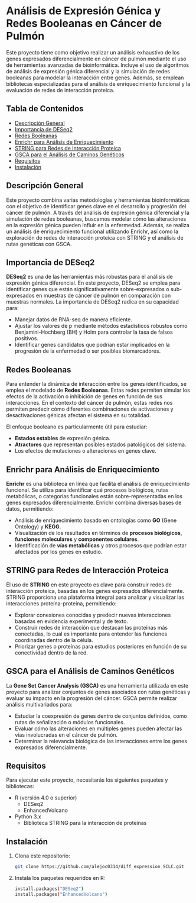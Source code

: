 # Análisis de Expresión Génica y Redes Booleanas en Cáncer de Pulmón

Este proyecto tiene como objetivo realizar un análisis exhaustivo de los genes expresados diferencialmente en cáncer de pulmón mediante el uso de herramientas avanzadas de bioinformática. Incluye el uso de algoritmos de análisis de expresión génica diferencial y la simulación de redes booleanas para modelar la interacción entre genes. Además, se emplean bibliotecas especializadas para el análisis de enriquecimiento funcional y la evaluación de redes de interacción proteica.

## Tabla de Contenidos
- [Descripción General](#descripción-general)
- [Importancia de DESeq2](#importancia-de-deseq2)
- [Redes Booleanas](#redes-booleanas)
- [Enrichr para Análisis de Enriquecimiento](#enrichr-para-análisis-de-enriquecimiento)
- [STRING para Redes de Interacción Proteica](#string-para-redes-de-interacción-proteica)
- [GSCA para el Análisis de Caminos Genéticos](#gsca-para-el-análisis-de-caminos-genéticos)
- [Requisitos](#requisitos)
- [Instalación](#instalación)

## Descripción General

Este proyecto combina varias metodologías y herramientas bioinformáticas con el objetivo de identificar genes clave en el desarrollo y progresión del cáncer de pulmón. A través del análisis de expresión génica diferencial y la simulación de redes booleanas, buscamos modelar cómo las alteraciones en la expresión génica pueden influir en la enfermedad. Además, se realiza un análisis de enriquecimiento funcional utilizando Enrichr, así como la exploración de redes de interacción proteica con STRING y el análisis de rutas genéticas con GSCA.

## Importancia de DESeq2

**DESeq2** es una de las herramientas más robustas para el análisis de expresión génica diferencial. En este proyecto, DESeq2 se emplea para identificar genes que están significativamente sobre-expresados o sub-expresados en muestras de cáncer de pulmón en comparación con muestras normales. La importancia de DESeq2 radica en su capacidad para:

- Manejar datos de RNA-seq de manera eficiente.
- Ajustar los valores de p mediante métodos estadísticos robustos como Benjamini-Hochberg (BH) y Holm para controlar la tasa de falsos positivos.
- Identificar genes candidatos que podrían estar implicados en la progresión de la enfermedad o ser posibles biomarcadores.

## Redes Booleanas

Para entender la dinámica de interacción entre los genes identificados, se emplea el modelado de **Redes Booleanas**. Estas redes permiten simular los efectos de la activación o inhibición de genes en función de sus interacciones. En el contexto del cáncer de pulmón, estas redes nos permiten predecir cómo diferentes combinaciones de activaciones y desactivaciones génicas afectan el sistema en su totalidad.

El enfoque booleano es particularmente útil para estudiar:
- **Estados estables** de expresión génica.
- **Atractores** que representan posibles estados patológicos del sistema.
- Los efectos de mutaciones o alteraciones en genes clave.

## Enrichr para Análisis de Enriquecimiento

**Enrichr** es una biblioteca en línea que facilita el análisis de enriquecimiento funcional. Se utiliza para identificar qué procesos biológicos, rutas metabólicas, o categorías funcionales están sobre-representadas en los genes expresados diferencialmente. Enrichr combina diversas bases de datos, permitiendo:

- Análisis de enriquecimiento basado en ontologías como **GO** (Gene Ontology) y **KEGG**.
- Visualización de los resultados en términos de **procesos biológicos**, **funciones moleculares** y **componentes celulares**.
- Identificación de **vías metabólicas** y otros procesos que podrían estar afectados por los genes en estudio.

## STRING para Redes de Interacción Proteica

El uso de **STRING** en este proyecto es clave para construir redes de interacción proteica, basadas en los genes expresados diferencialmente. STRING proporciona una plataforma integral para analizar y visualizar las interacciones proteína-proteína, permitiendo:

- Explorar conexiones conocidas y predecir nuevas interacciones basadas en evidencia experimental y de texto.
- Construir redes de interacción que destacan las proteínas más conectadas, lo cual es importante para entender las funciones coordinadas dentro de la célula.
- Priorizar genes o proteínas para estudios posteriores en función de su conectividad dentro de la red.

## GSCA para el Análisis de Caminos Genéticos

La **Gene Set Cancer Analysis (GSCA)** es una herramienta utilizada en este proyecto para analizar conjuntos de genes asociados con rutas genéticas y evaluar su impacto en la progresión del cáncer. GSCA permite realizar análisis multivariados para:

- Estudiar la coexpresión de genes dentro de conjuntos definidos, como rutas de señalización o módulos funcionales.
- Evaluar cómo las alteraciones en múltiples genes pueden afectar las vías involucradas en el cáncer de pulmón.
- Determinar la relevancia biológica de las interacciones entre los genes expresados diferencialmente.

## Requisitos

Para ejecutar este proyecto, necesitarás los siguientes paquetes y bibliotecas:

- R (versión 4.0 o superior)
  - DESeq2
  - EnhancedVolcano
- Python 3.x
  - Biblioteca STRING para la interacción de proteínas

## Instalación

1. Clona este repositorio:
   ```bash
   git clone https://github.com/alejoc0314/diff_expression_SCLC.git

2. Instala los paquetes requeridos en R:
    ```bash
    install.packages("DESeq2")
    install.packages("EnhancedVolcano")



